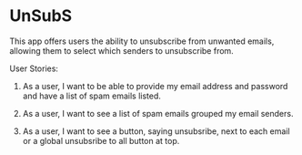 # UnSubS
This app offers users the ability to unsubscribe from unwanted emails, allowing them to select which senders to unsubscribe from.

User Stories:

1. As a user, I want to be able to provide my email address and password and have a list of spam emails listed.

2. As a user, I want to see a list of spam emails grouped my email senders.

3. As a user, I want to see a button, saying unsubsribe, next to each email or a global unsubsribe to all button at top.

